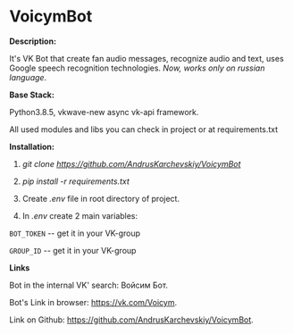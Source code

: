 # VoicymBot

**Description:**

It's VK Bot that create fan audio messages, recognize audio and text, uses Google speech recognition technologies. *Now, works only on russian language*.

**Base Stack:** 

Python3.8.5, vkwave-new async vk-api framework. 

All used modules and libs you can check in project or at requirements.txt

**Installation:** 

1) *git clone https://github.com/AndrusKarchevskiy/VoicymBot* 

2) *pip install -r requirements.txt*

3) Create *.env* file in root directory of project. 

4) In *.env* create 2 main variables: 

`BOT_TOKEN` -- get it in your VK-group

`GROUP_ID` -- get it in your VK-group


**Links**

Bot in the internal VK' search: Войсим Бот.

Bot's Link in browser: https://vk.com/Voicym.

Link on Github: https://github.com/AndrusKarchevskiy/VoicymBot.